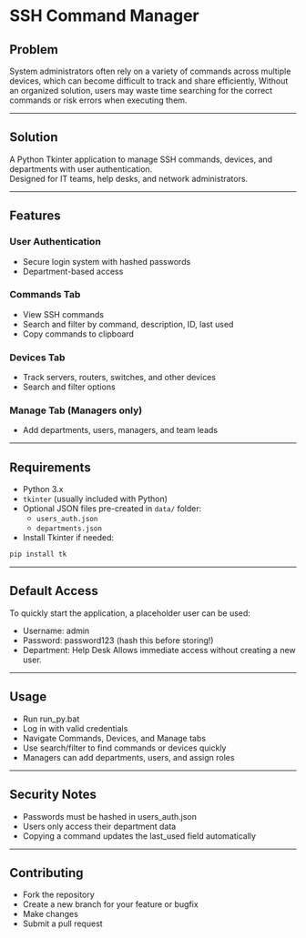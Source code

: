 # SSH Command Manager

## Problem

   System administrators often rely on a variety of commands across multiple devices, which can become difficult to track and share efficiently, Without an organized solution, users may waste time searching for the correct commands or risk errors when executing them.

---

## Solution

   A Python Tkinter application to manage SSH commands, devices, and departments with user authentication.  
   Designed for IT teams, help desks, and network administrators.

---

## Features

   ### User Authentication
   - Secure login system with hashed passwords
   - Department-based access

   ### Commands Tab
   - View SSH commands
   - Search and filter by command, description, ID, last used
   - Copy commands to clipboard

   ### Devices Tab
   - Track servers, routers, switches, and other devices
   - Search and filter options

   ### Manage Tab (Managers only)
   - Add departments, users, managers, and team leads

---


## Requirements

- Python 3.x
- `tkinter` (usually included with Python)
- Optional JSON files pre-created in `data/` folder:
  - `users_auth.json`
  - `departments.json`
- Install Tkinter if needed:
```bash
pip install tk
```
---

## Default Access

To quickly start the application, a placeholder user can be used:
   - Username: admin
   - Password: password123 (hash this before storing!)
   - Department: Help Desk
Allows immediate access without creating a new user.

---

## Usage
   - Run run_py.bat
   - Log in with valid credentials
   - Navigate Commands, Devices, and Manage tabs
   - Use search/filter to find commands or devices quickly
   - Managers can add departments, users, and assign roles

---

## Security Notes
   - Passwords must be hashed in users_auth.json
   - Users only access their department data
   - Copying a command updates the last_used field automatically

---

## Contributing
   - Fork the repository
   - Create a new branch for your feature or bugfix
   - Make changes
   - Submit a pull request